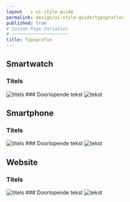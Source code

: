 ```yaml
---
layout   : ui-style-guide
permalink: design/ui-style-guide/typografie/
published: true
# Custom Page Variables
# ─────────────────────
title: Typografie
---
```



Smartwatch
----------

### Titels
<img src="../../../images/smartwatchtitels.png" alt="titels" class="images2">
### Doorlopende tekst
<img src="../../../images/smartwatchdoorlopendetekst.png" alt="tekst" class="images2">


Smartphone
----------


### Titels
<img src="../../../images/smartphonetitels.png" alt="titels" class="images2">
### Doorlopende tekst
<img src="../../../images/smartphonedoorlopendetekst.png" alt="tekst" class="images2">


Website
-------


### Titels
<img src="../../../images/websitetitels.png" alt="titels" class="images2">
### Doorlopende tekst
<img src="../../../images/websitedoorlopendetekst.png" alt="tekst" class="images2">